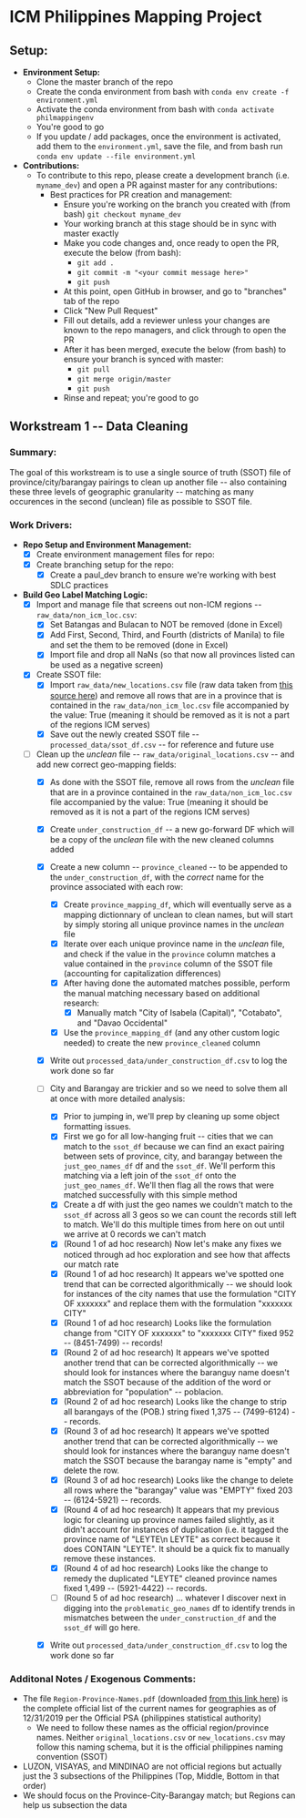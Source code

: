 # ICM Philippines Mapping Project

## Setup:
- **Environment Setup:**
    - Clone the master branch of the repo
    - Create the conda environment from bash with `conda env create -f environment.yml`
    - Activate the conda environment from bash with `conda activate philmappingenv`
    - You're good to go
    - If you update / add packages, once the environment is activated, add them to the `environment.yml`, save the file, and from bash run `conda env update --file environment.yml`
- **Contributions:**
    - To contribute to this repo, please create a development branch (i.e. `myname_dev`) and open a PR against master for any contributions:
        - Best practices for PR creation and management:
            - Ensure you're working on the branch you created with (from bash) `git checkout myname_dev`
            - Your working branch at this stage should be in sync with master exactly
            - Make you code changes and, once ready to open the PR, execute the below (from bash):
                - `git add .`
                - `git commit -m "<your commit message here>"`
                - `git push`
            - At this point, open GitHub in browser, and go to "branches" tab of the repo
            - Click "New Pull Request"
            - Fill out details, add a reviewer unless your changes are known to the repo managers, and click through to open the PR
            - After it has been merged, execute the below (from bash) to ensure your branch is synced with master:
                - `git pull`
                - `git merge origin/master`
                - `git push`
            - Rinse and repeat; you're good to go

## Workstream 1 -- Data Cleaning

### Summary: 
The goal of this workstream is to use a single source of truth (SSOT) file of province/city/barangay pairings to clean up another file -- also containing these three levels of geographic granularity -- matching as many occurences in the second (unclean) file as possible to SSOT file.

### Work Drivers:
- **Repo Setup and Environment Management:**
    - [x] Create environment management files for repo:
    - [x] Create branching setup for the repo:
        - [x] Create a paul_dev branch to ensure we're working with best SDLC practices
- **Build Geo Label Matching Logic:**
    - [x] Import and manage file that screens out non-ICM regions -- `raw_data/non_icm_loc.csv`:
        - [x] Set Batangas and Bulacan to NOT be removed (done in Excel)
        - [x] Add First, Second, Third, and Fourth (districts of Manila) to file and set the them to be removed (done in Excel)
        - [x] Import file and drop all NaNs (so that now all provinces listed can be used as a negative screen)
    - [x] Create SSOT file:
        - [x] Import `raw_data/new_locations.csv` file (raw data taken from [this source here](https://gadm.org/download_country_v3.html)) and remove all rows that are in a province that is contained in the `raw_data/non_icm_loc.csv` file accompanied by the value: True (meaning it should be removed as it is not a part of the regions ICM serves)
        - [x] Save out the newly created SSOT file -- `processed_data/ssot_df.csv` -- for reference and future use
    - [ ] Clean up the *unclean* file --  `raw_data/original_locations.csv` -- and add new correct geo-mapping fields:
        - [x] As done with the SSOT file, remove all rows from the *unclean* file that are in a province contained in the `raw_data/non_icm_loc.csv` file accompanied by the value: True (meaning it should be removed as it is not a part of the regions ICM serves)
        - [x] Create `under_construction_df` -- a new go-forward DF which will be a copy of the *unclean* file with the new cleaned columns added
        - [x] Create a new column -- `province_cleaned` -- to be appended to the `under_construction_df`, with the *correct* name for the province associated with each row:
            - [x] Create `province_mapping_df`, which will eventually serve as a mapping dictionnary of unclean to clean names, but will start by simply storing all unique province names in the *unclean* file
            - [x] Iterate over each unique province name in the *unclean* file, and check if the value in the `province` column matches a value contained in the `province` column of the SSOT file (accounting for capitalization differences)
            - [x] After having done the automated matches possible, perform the manual matching necessary based on additional research:
                - [x] Manually match "City of Isabela (Capital)", "Cotabato", and "Davao Occidental"
            - [x] Use the `province_mapping_df` (and any other custom logic needed) to create the new `province_cleaned` column
        - [x] Write out `processed_data/under_construction_df.csv` to log the work done so far
        - [ ] City and Barangay are trickier and so we need to solve them all at once with more detailed analysis:
            - [x] Prior to jumping in, we'll prep by cleaning up some object formatting issues.
            - [x] First we go for all low-hanging fruit -- cities that we can match to the `ssot_df` because we can find an exact pairing between sets of province, city, and barangay between the `just_geo_names_df` df and the `ssot_df`. We'll perform this matching via a left join of the `ssot_df` onto the `just_geo_names_df`. We'll then flag all the rows that were matched successfully with this simple method
            - [x] Create a df with just the geo names we couldn't match to the `ssot_df` across all 3 geos so we can count the records still left to match. We'll do this multiple times from here on out until we arrive at 0 records we can't match
            - [x] (Round 1 of ad hoc research) Now let's make any fixes we noticed through ad hoc exploration and see how that affects our match rate
            - [x] (Round 1 of ad hoc research) It appears we've spotted one trend that can be corrected algorithmically -- we should look for instances of the city names that use the formulation "CITY OF xxxxxxx" and replace them with the formulation "xxxxxxx CITY"
            - [x] (Round 1 of ad hoc research) Looks like the formulation change from "CITY OF xxxxxxx" to "xxxxxxx CITY" fixed 952 -- (8451-7499) -- records!
            - [x] (Round 2 of ad hoc research)  It appears we've spotted another trend that can be corrected algorithmically -- we should look for instances where the baranguy name doesn't match the SSOT because of the addition of the word or abbreviation for "population" -- poblacion.
            - [x] (Round 2 of ad hoc research) Looks like the change to strip all barangays of the (POB.) string fixed 1,375 -- (7499-6124) -- records.
            - [x] (Round 3 of ad hoc research) It appears we've spotted another trend that can be corrected algorithmically -- we should look for instances where the baranguy name doesn't match the SSOT because the barangay name is "empty" and delete the row.
            - [x] (Round 3 of ad hoc research) Looks like the change to delete all rows where the "barangay" value was "EMPTY" fixed 203 -- (6124-5921) -- records.
            - [x] (Round 4 of ad hoc research) It appears that my previous logic for cleaning up province names failed slightly, as it didn't account for instances of duplication (i.e. it tagged the province name of "LEYTE\n LEYTE" as correct because it does CONTAIN "LEYTE". It should be a quick fix to manually remove these instances.
            - [x] (Round 4 of ad hoc research) Looks like the change to remedy the duplicated "LEYTE" cleaned province names fixed 1,499 -- (5921-4422) -- records.
            - [ ] (Round 5 of ad hoc research) ... whatever I discover next in digging into the `problematic_geo_names` df to identify trends in mismatches between the `under_construction_df` and the `ssot_df` will go here.
        - [x] Write out `processed_data/under_construction_df.csv` to log the work done so far
        

### Additonal Notes / Exogenous Comments:
- The file `Region-Province-Names.pdf` (downloaded [from this link here](https://psa.gov.ph/classification/psgc/)) is the complete official list of the current names for geographies as of 12/31/2019 per the Official PSA (philippines statistical authority)
    - We need to follow these names as the official region/province names. Neither `original_locations.csv` or `new_locations.csv` may follow this naming schema, but it is the official philippines naming convention (SSOT)
- LUZON, VISAYAS, and MINDINAO are not official regions but actually just the 3 subsections of the Philippines (Top, Middle, Bottom in that order)
- We should focus on the Province-City-Barangay match; but Regions can help us subsection the data